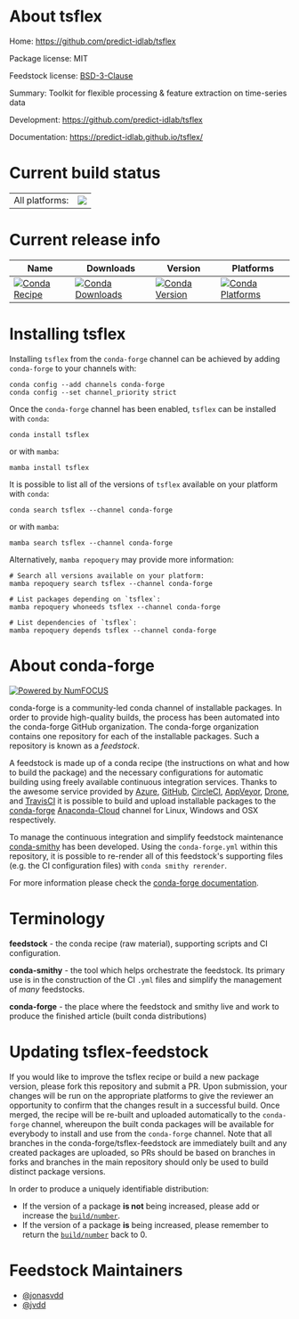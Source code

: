 About tsflex
============

Home: https://github.com/predict-idlab/tsflex

Package license: MIT

Feedstock license: [BSD-3-Clause](https://github.com/conda-forge/tsflex-feedstock/blob/main/LICENSE.txt)

Summary: Toolkit for flexible processing & feature extraction on time-series data

Development: https://github.com/predict-idlab/tsflex

Documentation: https://predict-idlab.github.io/tsflex/

Current build status
====================


<table><tr><td>All platforms:</td>
    <td>
      <a href="https://dev.azure.com/conda-forge/feedstock-builds/_build/latest?definitionId=13317&branchName=main">
        <img src="https://dev.azure.com/conda-forge/feedstock-builds/_apis/build/status/tsflex-feedstock?branchName=main">
      </a>
    </td>
  </tr>
</table>

Current release info
====================

| Name | Downloads | Version | Platforms |
| --- | --- | --- | --- |
| [![Conda Recipe](https://img.shields.io/badge/recipe-tsflex-green.svg)](https://anaconda.org/conda-forge/tsflex) | [![Conda Downloads](https://img.shields.io/conda/dn/conda-forge/tsflex.svg)](https://anaconda.org/conda-forge/tsflex) | [![Conda Version](https://img.shields.io/conda/vn/conda-forge/tsflex.svg)](https://anaconda.org/conda-forge/tsflex) | [![Conda Platforms](https://img.shields.io/conda/pn/conda-forge/tsflex.svg)](https://anaconda.org/conda-forge/tsflex) |

Installing tsflex
=================

Installing `tsflex` from the `conda-forge` channel can be achieved by adding `conda-forge` to your channels with:

```
conda config --add channels conda-forge
conda config --set channel_priority strict
```

Once the `conda-forge` channel has been enabled, `tsflex` can be installed with `conda`:

```
conda install tsflex
```

or with `mamba`:

```
mamba install tsflex
```

It is possible to list all of the versions of `tsflex` available on your platform with `conda`:

```
conda search tsflex --channel conda-forge
```

or with `mamba`:

```
mamba search tsflex --channel conda-forge
```

Alternatively, `mamba repoquery` may provide more information:

```
# Search all versions available on your platform:
mamba repoquery search tsflex --channel conda-forge

# List packages depending on `tsflex`:
mamba repoquery whoneeds tsflex --channel conda-forge

# List dependencies of `tsflex`:
mamba repoquery depends tsflex --channel conda-forge
```


About conda-forge
=================

[![Powered by
NumFOCUS](https://img.shields.io/badge/powered%20by-NumFOCUS-orange.svg?style=flat&colorA=E1523D&colorB=007D8A)](https://numfocus.org)

conda-forge is a community-led conda channel of installable packages.
In order to provide high-quality builds, the process has been automated into the
conda-forge GitHub organization. The conda-forge organization contains one repository
for each of the installable packages. Such a repository is known as a *feedstock*.

A feedstock is made up of a conda recipe (the instructions on what and how to build
the package) and the necessary configurations for automatic building using freely
available continuous integration services. Thanks to the awesome service provided by
[Azure](https://azure.microsoft.com/en-us/services/devops/), [GitHub](https://github.com/),
[CircleCI](https://circleci.com/), [AppVeyor](https://www.appveyor.com/),
[Drone](https://cloud.drone.io/welcome), and [TravisCI](https://travis-ci.com/)
it is possible to build and upload installable packages to the
[conda-forge](https://anaconda.org/conda-forge) [Anaconda-Cloud](https://anaconda.org/)
channel for Linux, Windows and OSX respectively.

To manage the continuous integration and simplify feedstock maintenance
[conda-smithy](https://github.com/conda-forge/conda-smithy) has been developed.
Using the ``conda-forge.yml`` within this repository, it is possible to re-render all of
this feedstock's supporting files (e.g. the CI configuration files) with ``conda smithy rerender``.

For more information please check the [conda-forge documentation](https://conda-forge.org/docs/).

Terminology
===========

**feedstock** - the conda recipe (raw material), supporting scripts and CI configuration.

**conda-smithy** - the tool which helps orchestrate the feedstock.
                   Its primary use is in the construction of the CI ``.yml`` files
                   and simplify the management of *many* feedstocks.

**conda-forge** - the place where the feedstock and smithy live and work to
                  produce the finished article (built conda distributions)


Updating tsflex-feedstock
=========================

If you would like to improve the tsflex recipe or build a new
package version, please fork this repository and submit a PR. Upon submission,
your changes will be run on the appropriate platforms to give the reviewer an
opportunity to confirm that the changes result in a successful build. Once
merged, the recipe will be re-built and uploaded automatically to the
`conda-forge` channel, whereupon the built conda packages will be available for
everybody to install and use from the `conda-forge` channel.
Note that all branches in the conda-forge/tsflex-feedstock are
immediately built and any created packages are uploaded, so PRs should be based
on branches in forks and branches in the main repository should only be used to
build distinct package versions.

In order to produce a uniquely identifiable distribution:
 * If the version of a package **is not** being increased, please add or increase
   the [``build/number``](https://docs.conda.io/projects/conda-build/en/latest/resources/define-metadata.html#build-number-and-string).
 * If the version of a package **is** being increased, please remember to return
   the [``build/number``](https://docs.conda.io/projects/conda-build/en/latest/resources/define-metadata.html#build-number-and-string)
   back to 0.

Feedstock Maintainers
=====================

* [@jonasvdd](https://github.com/jonasvdd/)
* [@jvdd](https://github.com/jvdd/)

